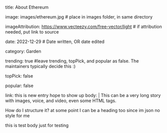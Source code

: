 title: About Ethereum

image: images/ethereum.jpg # place in images folder, in same directory

imageAttribution: https://www.vecteezy.com/free-vector/light # if attribution needed, put link to source

date: 2022-12-29 # Date written, OR date edited

category: Garden

trending: true #leave trending, topPick, and popular as false. The maintainers typically decide this :)

topPick: false

popular: false

link: this is new entry hope to show up body: | This can be a very long story with images, voice, and video, even some HTML tags.

How do I structure it? at some point I can be a
heading too
since im json no style for me

this is test body just for testing
